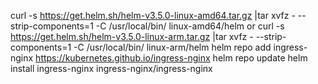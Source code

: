 curl -s https://get.helm.sh/helm-v3.5.0-linux-amd64.tar.gz	|tar xvfz - --strip-components=1 -C /usr/local/bin/ linux-amd64/helm
or
curl -s https://get.helm.sh/helm-v3.5.0-linux-arm.tar.gz	|tar xvfz - --strip-components=1 -C /usr/local/bin/ linux-arm/helm
helm repo add ingress-nginx https://kubernetes.github.io/ingress-nginx
helm repo update
helm install ingress-nginx ingress-nginx/ingress-nginx
